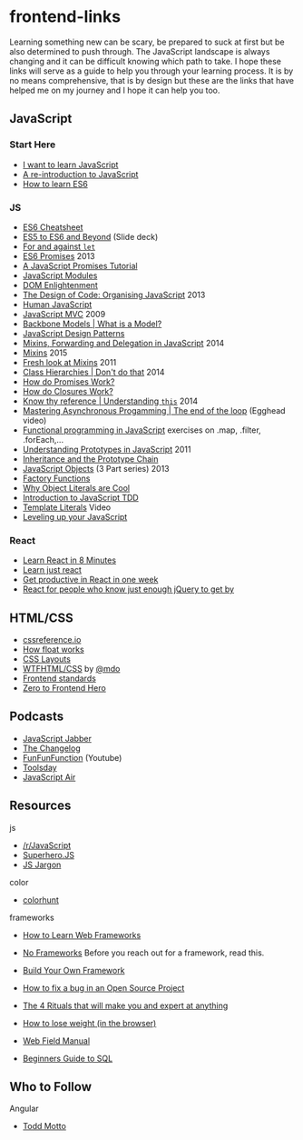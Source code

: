 # frontend-links
Learning something new can be scary, be prepared to suck at first but be also determined to push through. The JavaScript landscape is always changing and it can be difficult knowing which path to take. I hope these links will serve as a guide to help you through your learning process. It is by no means comprehensive, that is by design but these are the links that have helped me on my journey and I hope it can help you too.

## JavaScript

### Start Here
* [I want to learn JavaScript](https://medium.com/@_cmdv_/i-want-to-learn-javascript-in-2015-e96cd85ad225#.2vrwxvu78)
* [A re-introduction to JavaScript](https://developer.mozilla.org/en-US/docs/Web/JavaScript/A_re-introduction_to_JavaScript?redirectlocale=en-US&redirectslug=JavaScript%2FA_re-introduction_to_JavaScript)
* [How to learn ES6](https://medium.com/javascript-scene/how-to-learn-es6-47d9a1ac2620#.x0hlquwtk)


### JS
* [ES6 Cheatsheet](https://github.com/DrkSephy/es6-cheatsheet)
* [ES5 to ES6 and Beyond](https://speakerdeck.com/rauschma/from-es5-to-es6-es2015-and-es2016) (Slide deck) 
* [For and against `let`](https://davidwalsh.name/for-and-against-let)
* [ES6 Promises](http://www.html5rocks.com/en/tutorials/es6/promises/) 2013
* [A JavaScript Promises Tutorial](https://www.toptal.com/javascript/javascript-promises)
* [JavaScript Modules](https://medium.com/@preethikasireddy/javascript-modules-a-beginner-s-guide-783f7d7a5fcc#.q2jk2t796)
* [DOM Enlightenment](http://domenlightenment.com/)
* [The Design of Code: Organising JavaScript](http://alistapart.com/article/the-design-of-code-organizing-javascript) 2013
* [Human JavaScript](http://read.humanjavascript.com/)
* [JavaScript MVC](http://alistapart.com/article/javascript-mvc) 2009
* [Backbone Models | What is a Model?](https://cdnjs.com/libraries/backbone.js/tutorials/what-is-a-model/)
* [JavaScript Design Patterns](http://addyosmani.com/resources/essentialjsdesignpatterns/book/) 
* [Mixins, Forwarding and Delegation in JavaScript](http://raganwald.com/2014/04/10/mixins-forwarding-delegation.html) 2014
* [Mixins](http://raganwald.com/2015/06/10/mixins.html) 2015
* [Fresh look at Mixins](https://javascriptweblog.wordpress.com/2011/05/31/a-fresh-look-at-javascript-mixins/) 2011
* [Class Hierarchies | Don't do that](http://raganwald.com/2014/03/31/class-hierarchies-dont-do-that.html) 2014
* [How do Promises Work?](http://robotlolita.me/2015/11/15/how-do-promises-work.html)
* [How do Closures Work?](http://stackoverflow.com/questions/111102/how-do-javascript-closures-work)
* [Know thy reference | Understanding `this`](http://perfectionkills.com/know-thy-reference/) 2014
* [Mastering Asynchronous Progamming | The end of the loop](https://egghead.io/series/mastering-asynchronous-programming-the-end-of-the-loop) (Egghead video)
* [Functional programming in JavaScript](http://reactivex.io/learnrx/) exercises on .map, .filter, .forEach,...
* [Understanding Prototypes in JavaScript](http://yehudakatz.com/2011/08/12/understanding-prototypes-in-javascript/) 2011
* [Inheritance and the Prototype Chain](https://developer.mozilla.org/en-US/docs/Web/JavaScript/Inheritance_and_the_prototype_chain)
* [JavaScript Objects](https://davidwalsh.name/javascript-objects) (3 Part series) 2013 
* [Factory Functions](https://medium.com/@pyrolistical/factory-functions-pattern-in-depth-356d14801c91#.2mm3prg3i)
* [Why Object Literals are Cool](https://rainsoft.io/why-object-literals-in-javascript-are-cool/)
* [Introduction to JavaScript TDD](http://jrsinclair.com/articles/2016/gentle-introduction-to-javascript-tdd-intro/) 
* [Template Literals](https://www.youtube.com/watch?v=c9j0avG5L4c) Video
* [Leveling up your JavaScript](http://developer.telerik.com/featured/leveling-up-your-javascript/)


### React
* [Learn React in 8 Minutes](https://medium.com/learning-new-stuff/learn-react-js-in-7-min-92a1ef023003#.eb15028ct)
* [Learn just react](http://jamesknelson.com/learn-raw-react-no-jsx-flux-es6-webpack/)
* [Get productive in React in one week](https://css-tricks.com/productive-in-react/)
* [React for people who know just enough jQuery to get by](http://reactfordesigners.com/labs/reactjs-introduction-for-people-who-know-just-enough-jquery-to-get-by/)

## HTML/CSS  
* [cssreference.io](http://cssreference.io/)
* [How float works](http://bitsofco.de/how-floating-works/)
* [CSS Layouts](http://book.mixu.net/css/single-page.html)
* [WTFHTML/CSS](http://wtfhtmlcss.com/) by [@mdo](http://github.com/mdo)
* [Frontend standards](http://yellowshoe.com.au/standards/)  
* [Zero to Frontend Hero](https://medium.freecodecamp.com/from-zero-to-front-end-hero-part-1-7d4f7f0bff02#.q8a82q284)


## Podcasts
* [JavaScript Jabber](https://devchat.tv/js-jabber)
* [The Changelog](http://5by5.tv/changelog)
* [FunFunFunction](https://www.youtube.com/channel/UCO1cgjhGzsSYb1rsB4bFe4Q) (Youtube) 
* [Toolsday](http://toolsday.io/)
* [JavaScript Air](https://javascriptair.com/)

## Resources
js  
* [/r/JavaScript](https://www.reddit.com/r/javascript)
* [Superhero.JS](http://superherojs.com/)
* [JS Jargon](http://jargon.js.org/)   

color  
* [colorhunt](http://colorhunt.co/)  

frameworks  
* [How to Learn Web Frameworks](https://medium.com/shopify-ux/how-to-learn-web-frameworks-9d447cb71e68#.rhm8nf3ds)    
* [No Frameworks](https://mmikowski.github.io/no-frameworks/) Before you reach out for a framework, read this.   
* [Build Your Own Framework](https://medium.com/este-js-framework/what-i-would-recommend-instead-of-angular-js-62b057d8a9e#.9n2fpmvpv)   

* [How to fix a bug in an Open Source Project](http://nolanlawson.com/2015/12/28/how-to-fix-a-bug-in-an-open-source-project/)  
* [The 4 Rituals that will make you and expert at anything](http://www.bakadesuyo.com/2016/03/expert/)  
* [How to lose weight (in the browser)](https://browserdiet.com/)  
* [Web Field Manual](http://webfieldmanual.com/)  
* [Beginners Guide to SQL](http://www.sohamkamani.com/blog/2016/07/07/a-beginners-guide-to-sql/)  


## Who to Follow
Angular 
* [Todd Motto](https://toddmotto.com/)
